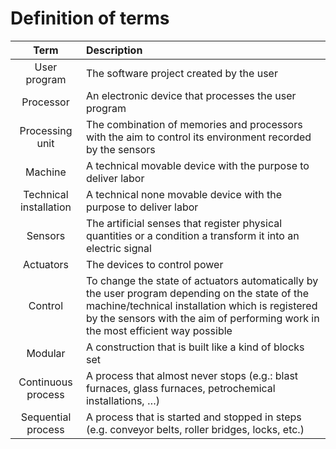 # Definition of terms

| Term | Description |
| :---: | :---------- |
| User program | The software project created by the user|
| Processor | An electronic device that processes the user program |
| Processing unit | The combination of memories and processors with the aim to control its environment recorded by the sensors |
| Machine | A technical movable device with the purpose to deliver labor |
| Technical installation | A technical none movable device with the purpose to deliver labor |
| Sensors | The artificial senses that register physical quantities or a condition a transform it into an electric signal |
| Actuators | The devices to control power |
| Control | To change the state of actuators automatically by the user program depending on the state of the machine/technical installation which is registered by the sensors with the aim of performing work in the most efficient way possible |
| Modular | A construction that is built like a kind of blocks set|
| Continuous process | A process that almost never stops (e.g.: blast furnaces, glass furnaces, petrochemical installations, …)|
| Sequential process | A process that is started and stopped in steps (e.g. conveyor belts, roller bridges, locks, etc.) |
